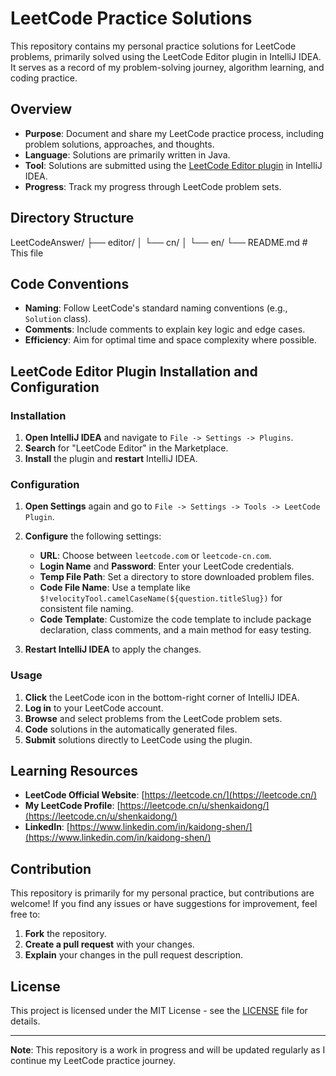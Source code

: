 # LeetCode Practice Solutions

This repository contains my personal practice solutions for LeetCode problems, primarily solved using the LeetCode Editor plugin in IntelliJ IDEA. It serves as a record of my problem-solving journey, algorithm learning, and coding practice.

## Overview

- **Purpose**: Document and share my LeetCode practice process, including problem solutions, approaches, and thoughts.
- **Language**: Solutions are primarily written in Java.
- **Tool**: Solutions are submitted using the [LeetCode Editor plugin](https://plugins.jetbrains.com/plugin/14465-leetcode-editor) in IntelliJ IDEA.
- **Progress**: Track my progress through LeetCode problem sets.

## Directory Structure
LeetCodeAnswer/
├── editor/
│ └── cn/
│ └── en/
└── README.md # This file

## Code Conventions

- **Naming**: Follow LeetCode's standard naming conventions (e.g., `Solution` class).
- **Comments**: Include comments to explain key logic and edge cases.
- **Efficiency**: Aim for optimal time and space complexity where possible.

## LeetCode Editor Plugin Installation and Configuration

### Installation

1. **Open IntelliJ IDEA** and navigate to `File -> Settings -> Plugins`.
2. **Search** for "LeetCode Editor" in the Marketplace.
3. **Install** the plugin and **restart** IntelliJ IDEA.

### Configuration

1. **Open Settings** again and go to `File -> Settings -> Tools -> LeetCode Plugin`.
2. **Configure** the following settings:
    - **URL**: Choose between `leetcode.com` or `leetcode-cn.com`.
    - **Login Name** and **Password**: Enter your LeetCode credentials.
    - **Temp File Path**: Set a directory to store downloaded problem files.
    - **Code File Name**: Use a template like `$!velocityTool.camelCaseName(${question.titleSlug})` for consistent file naming.
    - **Code Template**: Customize the code template to include package declaration, class comments, and a main method for easy testing.

3. **Restart IntelliJ IDEA** to apply the changes.

### Usage

1. **Click** the LeetCode icon in the bottom-right corner of IntelliJ IDEA.
2. **Log in** to your LeetCode account.
3. **Browse** and select problems from the LeetCode problem sets.
4. **Code** solutions in the automatically generated files.
5. **Submit** solutions directly to LeetCode using the plugin.

## Learning Resources

- **LeetCode Official Website**: [https://leetcode.cn/](https://leetcode.cn/)
- **My LeetCode Profile**: [https://leetcode.cn/u/shenkaidong/](https://leetcode.cn/u/shenkaidong/)
- **LinkedIn**: [https://www.linkedin.com/in/kaidong-shen/](https://www.linkedin.com/in/kaidong-shen/)

## Contribution

This repository is primarily for my personal practice, but contributions are welcome! If you find any issues or have suggestions for improvement, feel free to:

1. **Fork** the repository.
2. **Create a pull request** with your changes.
3. **Explain** your changes in the pull request description.

## License

This project is licensed under the MIT License - see the [LICENSE](LICENSE) file for details.

---

**Note**: This repository is a work in progress and will be updated regularly as I continue my LeetCode practice journey.